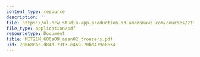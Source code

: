 ```yaml
---
content_type: resource
description: ''
file: https://ol-ocw-studio-app-production.s3.amazonaws.com/courses/21m-606-introduction-to-stagecraft-spring-2009/20668dadd84d73f3e46970bd479e8634_MIT21M_606s09_assn02_trousers.pdf
file_type: application/pdf
resourcetype: Document
title: MIT21M_606s09_assn02_trousers.pdf
uid: 20668dad-d84d-73f3-e469-70bd479e8634
---
```

